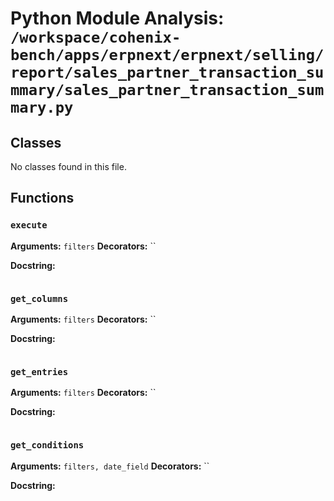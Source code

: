 # Python Module Analysis: `/workspace/cohenix-bench/apps/erpnext/erpnext/selling/report/sales_partner_transaction_summary/sales_partner_transaction_summary.py`

## Classes

No classes found in this file.


## Functions

### `execute`
**Arguments:** `filters`
**Decorators:** ``

**Docstring:**
```

```
### `get_columns`
**Arguments:** `filters`
**Decorators:** ``

**Docstring:**
```

```
### `get_entries`
**Arguments:** `filters`
**Decorators:** ``

**Docstring:**
```

```
### `get_conditions`
**Arguments:** `filters, date_field`
**Decorators:** ``

**Docstring:**
```

```

